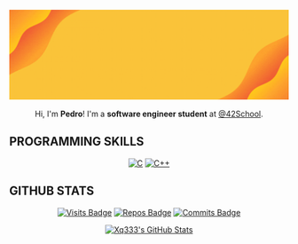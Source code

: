 [![Hello!](./assets/pedro-cover.gif)](#)

<span align="center">
	<p>Hi, I'm <b>Pedro</b>! I'm a <b>software engineer student</b> at <a href="https://42nice.fr/">@42School</a>.</p>
</span>

<h2>PROGRAMMING SKILLS</h2>

<span align="center">

[![C](https://img.shields.io/badge/c-%2300599C.svg?style=for-the-badge&logo=c&logoColor=white)](#)
[![C++](https://img.shields.io/badge/c++-%2300599C.svg?style=for-the-badge&logo=c%2B%2B&logoColor=white)](#)

</span>

<h2>GITHUB STATS</h2>

<span align="center">

  [![Visits Badge](https://badges.strrl.dev/visits/Xq333/Xq333?style=for-the-badge&color=FADB6B)](#)
  [![Repos Badge](https://badges.strrl.dev/repos/Xq333?style=for-the-badge&color=FADB6B)](https://github.com/Xq333?tab=repositories)
  [![Commits Badge](https://badges.strrl.dev/commits/weekly/Xq333?style=for-the-badge&color=FADB6B)](https://github.com/Xq333?tab=repositories)

</span>

<span align="center">

  [![Xq333's GitHub Stats](https://github-readme-stats.vercel.app/api?username=Xq333&show_icons=true&line_height=27&count_private=true&title_color=ffffff&text_color=c9cacc&icon_color=FADB6B&bg_color=2F3640)](#)

</span>
